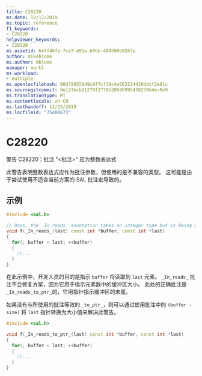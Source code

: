 ```yaml
---
title: C28220
ms.date: 12/17/2019
ms.topic: reference
f1_keywords:
- C28220
helpviewer_keywords:
- C28220
ms.assetid: 64ff46fe-7ce7-491a-b0bb-484500b0267a
author: mikeblome
ms.author: mblome
manager: markl
ms.workload:
- multiple
ms.openlocfilehash: 80d799550d9c9f7cf38c4a563234430ddcf2e81c
ms.sourcegitcommit: 8e123bcb21279f2770b28696995450270b4ec0e9
ms.translationtype: MT
ms.contentlocale: zh-CN
ms.lasthandoff: 12/25/2019
ms.locfileid: "75400673"
---
```

# <a name="c28220"></a>C28220
警告 C28220：批注 "\<批注\>" 应为整数表达式

此警告表明整数表达式应作为批注参数，但使用的是不兼容的类型。 这可能是由于尝试使用不适合当前方案的 SAL 批注宏导致的。

## <a name="example"></a>示例

```cpp
#include <sal.h>

// Oops, the _In_reads_ annotation takes an integer type but is being passed a pointer
void f(_In_reads_(last) const int *buffer, const int *last)
{
  for(; buffer < last; ++buffer)
  {
    //...
  }
}
```

在此示例中，开发人员的目的是指示 `buffer` 将读取到 `last` 元素。  `_In_reads_` 批注不会修复方案，因为它用于指示元素数中的缓冲区大小。 此处的正确批注是 `_In_reads_to_ptr_`的，它用指针指示缓冲区的末尾。

如果没有与所使用的批注等效的 `_to_ptr_`，则可以通过使用批注中的 `(buffer - size)` 将 `last` 指针转换为大小值来解决此警告。

```cpp
#include <sal.h>

void f(_In_reads_to_ptr_(last) const int *buffer, const int *last)
{
  for(; buffer < last; ++buffer)
  {
    //...
  }
}
```
